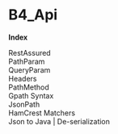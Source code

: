 # B4_Api

<b>Index</b>

RestAssured\
PathParam\
QueryParam\
Headers\
PathMethod\
Gpath Syntax\
JsonPath\
HamCrest Matchers\
Json to Java | De-serialization
